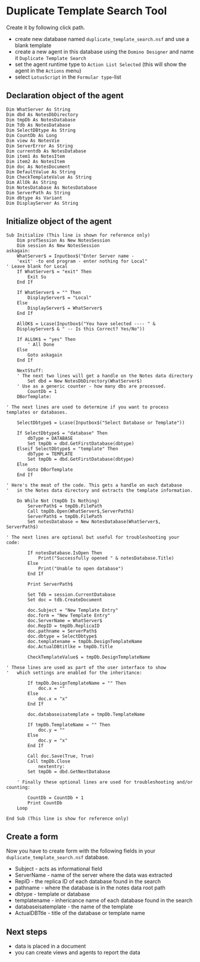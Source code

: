 # Duplicate Template Search Tool

Create it by following click path.

* create new database named `duplicate_template_search.nsf` and use a blank template
* create a new agent in this database using the `Domino Designer` and name it `Duplicate Template Search`
* set the agent runtime type to `Action List Selected` (this will show the agent in the `Actions` menu)
* select `LotusScript` in the `Formular type`-list

## Declaration object of the agent

```
Dim WhatServer As String
Dim dbd As NotesDbDirectory
Dim tmpDb As NotesDatabase
Dim Tdb As NotesDatabase
Dim SelectDBtype As String
Dim CountDb As Long
Dim view As NotesVie
Dim ServerError As String
Dim currentdb As NotesDatabase
Dim item1 As NotesItem
Dim item2 As NotesItem
Dim doc As NotesDocument
Dim DefaultValue As String
Dim CheckTemplateValue As String
Dim AllOk As String
Dim NotesDatabase As NotesDatabase
Dim ServerPath As String
Dim dbtype As Variant
Dim DisplayServer As String
```

## Initialize object of the agent

```
Sub Initialize (This line is shown for reference only)
    Dim profSession As New NotesSession
    Dim session As New NotesSession
askagain:
    WhatServer$ = Inputbox$("Enter Server name - 
    'exit' -to end program - enter nothing for Local"
' Leave blank for Local
    If WhatServer$ = "exit" Then
        Exit Su
    End If

    If WhatServer$ = "" Then
        DisplayServer$ = "Local"
    Else
        DisplayServer$ = WhatServer$
    End If

    AllOK$ = Lcase(Inputbox$("You have selected ---- " &
    DisplayServer$ & " -- Is this Correct? Yes/No"))

    If ALLOK$ = "yes" Then
        ' All Done
    Else
        Goto askagain
    End If

    NextStuff:
    ' The next two lines will get a handle on the Notes data directory
        Set dbd = New NotesDbDirectory(WhatServer$)
    ' Use as a generic counter - how many dbs are processed.
        CountDb = 1
    DBorTemplate:

' The next lines are used to determine if you want to process templates or databases.

    SelectDbtype$ = Lcase(Inputbox$("Select Database or Template"))

    If SelectDbtype$ = "database" Then
        dbType = DATABASE
        Set tmpDb = dbd.GetFirstDatabase(dbtype)
    Elseif SelectDbtype$ = "template" Then
        dbType = TEMPLATE
        Set tmpDb = dbd.GetFirstDatabase(dbtype)
    Else
        Goto DBorTemplate
    End If

' Here's the meat of the code. This gets a handle on each database
'   in the Notes data directory and extracts the template information.

    Do While Not (tmpDb Is Nothing)
        ServerPath$ = tmpDb.FilePath
        Call tmpDb.Open(WhatServer$,ServerPath$)
        ServerPath$ = tmpDb.FilePath
        Set notesDatabase = New NotesDatabase(WhatServer$, ServerPath$)

' The next lines are optional but useful for troubleshooting your code:

        If notesDatabase.IsOpen Then
            Print("Successfully opened " & notesDatabase.Title)
        Else
            Print("Unable to open database")
        End If

        Print ServerPath$

        Set Tdb = session.CurrentDatabase
        Set doc = tdb.CreateDocument

        doc.Subject = "New Template Entry"
        doc.form = "New Template Entry"
        doc.ServerName = WhatServer$
        doc.RepID = tmpDb.ReplicaID
        doc.pathname = ServerPath$
        doc.dbtype = SelectDbtype$
        doc.templatename = tmpDb.DesignTemplateName
        doc.ActualDBtitlke = tmpDb.Title

        CheckTemplateValue$ = tmpDb.DesignTemplateName

' These lines are used as part of the user interface to show
'   which settings are enabled for the inheritance:

        If tmpDb.DesignTemplateName = "" Then
            doc.x = ""
        Else
            doc.x = "x"
        End If

        doc.databaseisatemplate = tmpDb.TemplateName

        If tmpDb.TemplateName = "" Then
            doc.y = ""
        Else
            doc.y = "x"
        End If

        Call doc.Save(True, True)
        Call tmpDb.Close
            nextentry:
        Set tmpDb = dbd.GetNextDatabase

    ' Finally these optional lines are used for troubleshooting and/or counting:

        CountDb = CountDb + 1
        Print CountDb
    Loop

End Sub (This line is show for reference only)
```

## Create a form

Now you have to create form with the following fields in your `duplicate_template_search.nsf` database.

* Subject               - acts as informational field
* ServerName            - name of the server where the data was extracted
* RepID                 - the replica ID of each database found in the search
* pathname              - where the database is in the notes data root path
* dbtype                - template or database
* templatename          - inhericance name of each database found in the search
* databaseisatemplate   - the name of the template
* ActualDBTtle          - title of the database or template name

## Next steps

* data is placed in a document
* you can create views and agents to report the data
